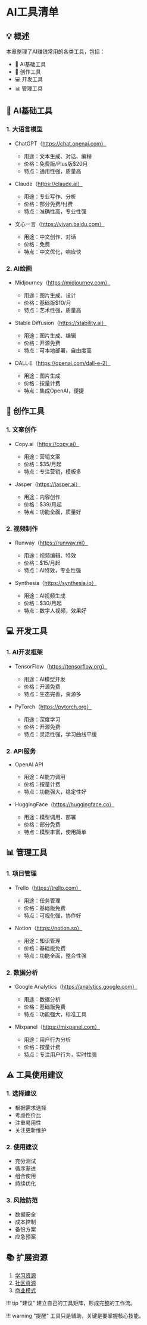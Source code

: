 # AI工具清单

## 💡 概述

本章整理了AI赚钱常用的各类工具，包括：

- 🤖 AI基础工具
- 🎨 创作工具
- 💻 开发工具
- 📊 管理工具

## 🌟 AI基础工具

### 1. 大语言模型
- ChatGPT（https://chat.openai.com）
  - 用途：文本生成、对话、编程
  - 价格：免费版/Plus版$20月
  - 特点：通用性强，质量高

- Claude（https://claude.ai）
  - 用途：专业写作、分析
  - 价格：部分免费/付费
  - 特点：准确性高，专业性强

- 文心一言（https://yiyan.baidu.com）
  - 用途：中文创作、对话
  - 价格：免费
  - 特点：中文优化，响应快

### 2. AI绘画
- Midjourney（https://midjourney.com）
  - 用途：图片生成、设计
  - 价格：基础版$10/月
  - 特点：艺术性强，质量高

- Stable Diffusion（https://stability.ai）
  - 用途：图片生成、编辑
  - 价格：开源免费
  - 特点：可本地部署，自由度高

- DALL·E（https://openai.com/dall-e-2）
  - 用途：图片生成
  - 价格：按量计费
  - 特点：集成OpenAI，便捷

## 🎨 创作工具

### 1. 文案创作
- Copy.ai（https://copy.ai）
  - 用途：营销文案
  - 价格：$35/月起
  - 特点：专注营销，模板多

- Jasper（https://jasper.ai）
  - 用途：内容创作
  - 价格：$39/月起
  - 特点：功能全面，质量好

### 2. 视频制作
- Runway（https://runway.ml）
  - 用途：视频编辑、特效
  - 价格：$15/月起
  - 特点：AI特效，专业性强

- Synthesia（https://synthesia.io）
  - 用途：AI视频生成
  - 价格：$30/月起
  - 特点：数字人视频，效果好

## 💻 开发工具

### 1. AI开发框架
- TensorFlow（https://tensorflow.org）
  - 用途：AI模型开发
  - 价格：开源免费
  - 特点：生态完善，资源多

- PyTorch（https://pytorch.org）
  - 用途：深度学习
  - 价格：开源免费
  - 特点：灵活性强，学习曲线平缓

### 2. API服务
- OpenAI API
  - 用途：AI能力调用
  - 价格：按量计费
  - 特点：功能强大，稳定性好

- HuggingFace（https://huggingface.co）
  - 用途：模型调用、部署
  - 价格：部分免费
  - 特点：模型丰富，使用简单

## 📊 管理工具

### 1. 项目管理
- Trello（https://trello.com）
  - 用途：任务管理
  - 价格：基础版免费
  - 特点：可视化强，协作好

- Notion（https://notion.so）
  - 用途：知识管理
  - 价格：基础版免费
  - 特点：功能全面，整合性强

### 2. 数据分析
- Google Analytics（https://analytics.google.com）
  - 用途：数据分析
  - 价格：基础版免费
  - 特点：功能强大，标准工具

- Mixpanel（https://mixpanel.com）
  - 用途：用户行为分析
  - 价格：按量计费
  - 特点：专注用户行为，实时性强

## ⚠️ 工具使用建议

### 1. 选择建议
- 根据需求选择
- 考虑性价比
- 注重易用性
- 关注更新维护

### 2. 使用建议
- 充分测试
- 循序渐进
- 组合使用
- 持续优化

### 3. 风险防范
- 数据安全
- 成本控制
- 备份方案
- 应急预案

## 📚 扩展资源

1. [学习资源](learning-resources.md)
2. [社区资源](communities.md)
3. [商业模式](../chapter3/business-model.md)

!!! tip "建议"
    建立自己的工具矩阵，形成完整的工作流。

!!! warning "提醒"
    工具只是辅助，关键是要掌握核心技能。 